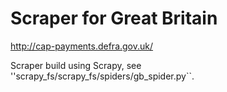 Scraper for Great Britain
=========================

<http://cap-payments.defra.gov.uk/>

Scraper build using Scrapy, see ''scrapy_fs/scrapy_fs/spiders/gb_spider.py``.
